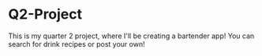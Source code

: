 # Q2-Project
This is my quarter 2 project, where I'll be creating a bartender app! You can search for drink recipes or post your own!


